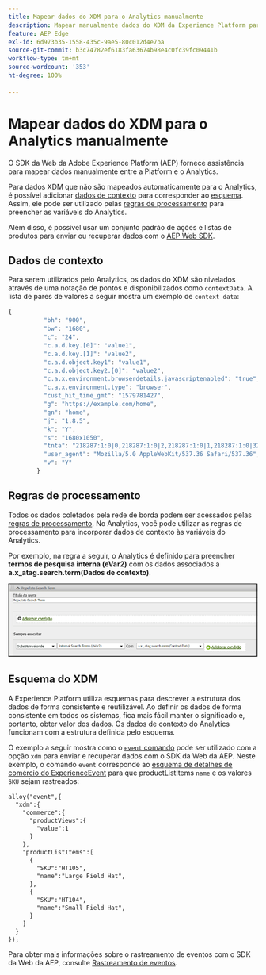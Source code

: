 ```yaml
---
title: Mapear dados do XDM para o Analytics manualmente
description: Mapear manualmente dados do XDM da Experience Platform para o Adobe Analytics
feature: AEP Edge
exl-id: 6d973b35-1558-435c-9ae5-80c012d4e7ba
source-git-commit: b3c74782ef6183fa63674b98e4c0fc39fc09441b
workflow-type: tm+mt
source-wordcount: '353'
ht-degree: 100%

---
```


# Mapear dados do XDM para o Analytics manualmente

O SDK da Web da Adobe Experience Platform (AEP) fornece assistência para mapear dados manualmente entre a Platform e o Analytics.

Para dados XDM que não são mapeados automaticamente para o Analytics, é possível adicionar [dados de contexto](https://experienceleague.adobe.com/docs/analytics/implementation/vars/page-vars/contextdata.html?lang=pt-BR) para corresponder ao [esquema](https://experienceleague.adobe.com/docs/experience-platform/xdm/schema/composition.html?lang=pt-BR). Assim, ele pode ser utilizado pelas [regras de processamento](https://experienceleague.adobe.com/docs/analytics/admin/admin-tools/processing-rules/processing-rules-configuration/t-processing-rules.html?lang=pt-BR) para preencher as variáveis do Analytics.

Além disso, é possível usar um conjunto padrão de ações e listas de produtos para enviar ou recuperar dados com o [AEP Web SDK](https://experienceleague.adobe.com/docs/experience-platform/edge/home.html?lang=pt-BR).

## Dados de contexto

Para serem utilizados pelo Analytics, os dados do XDM são nivelados através de uma notação de pontos e disponibilizados como `contextData`. A lista de pares de valores a seguir mostra um exemplo de `context data`:

```javascript
{
          "bh": "900",
          "bw": "1680",
          "c": "24",
          "c.a.d.key.[0]": "value1",
          "c.a.d.key.[1]": "value2",
          "c.a.d.object.key1": "value1",
          "c.a.d.object.key2.[0]": "value2",
          "c.a.x.environment.browserdetails.javascriptenabled": "true",
          "c.a.x.environment.type": "browser",
          "cust_hit_time_gmt": "1579781427",
          "g": "https://example.com/home",
          "gn": "home",
          "j": "1.8.5",
          "k": "Y",
          "s": "1680x1050",
          "tnta": "218287:1:0|0,218287:1:0|2,218287:1:0|1,218287:1:0|32767,218287:1:0|1,218287:1:0|0,218287:1:0|1,218287:1:0|0,218287:1:0|1",
          "user_agent": "Mozilla/5.0 AppleWebKit/537.36 Safari/537.36",
          "v": "Y"
        }
```

## Regras de processamento

Todos os dados coletados pela rede de borda podem ser acessados pelas [regras de processamento](https://experienceleague.adobe.com/docs/analytics/admin/admin-tools/processing-rules/processing-rules-configuration/t-processing-rules.html). No Analytics, você pode utilizar as regras de processamento para incorporar dados de contexto às variáveis do Analytics.

Por exemplo, na regra a seguir, o Analytics é definido para preencher **termos de pesquisa interna (eVar2)** com os dados associados a **a.x_atag.search.term(Dados de contexto)**.

![](assets/examplerule.png)


## Esquema do XDM

A Experience Platform utiliza esquemas para descrever a estrutura dos dados de forma consistente e reutilizável. Ao definir os dados de forma consistente em todos os sistemas, fica mais fácil manter o significado e, portanto, obter valor dos dados. Os dados de contexto do Analytics funcionam com a estrutura definida pelo esquema.

O exemplo a seguir mostra como o [`event` comando](https://experienceleague.adobe.com/docs/experience-platform/edge/fundamentals/tracking-events.html?lang=pt-BR) pode ser utilizado com a opção `xdm` para enviar e recuperar dados com o SDK da Web da AEP. Neste exemplo, o comando `event` corresponde ao [esquema de detalhes de comércio do ExperienceEvent](https://github.com/adobe/xdm/blob/1c22180490558e3c13352fe3e0540cb7e93c69ca/docs/reference/context/experienceevent-commerce.schema.md) para que productListItems `name` e os valores `SKU` sejam rastreados:


```
alloy("event",{
  "xdm":{
    "commerce":{
      "productViews":{
        "value":1
      }
    },
    "productListItems":[
      {
        "SKU":"HT105",
        "name":"Large Field Hat",
      },
      {
        "SKU":"HT104",
        "name":"Small Field Hat",
      }
    ]
  }
});
```

Para obter mais informações sobre o rastreamento de eventos com o SDK da Web da AEP, consulte [Rastreamento de eventos](https://experienceleague.adobe.com/docs/experience-platform/edge/fundamentals/tracking-events.html).
